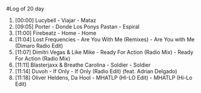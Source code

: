 #Log of 20 day

1. [00:00] Lucybell - Viajar - Mataz
1. [09:05] Porter - Donde Los Ponys Pastan - Espiral
1. [11:00] Firebeatz - Home - Home
1. [11:04] Lost Frequencies - Are You With Me (Remixes) - Are You with Me (Dimaro Radio Edit)
1. [11:07] Dimitri Vegas & Like Mike - Ready For Action (Radio Mix) - Ready For Action (Radio Mix)
1. [11:11] Blasterjaxx & Breathe Carolina - Soldier - Soldier
1. [11:14] Duvoh - If Only - If Only (Radio Edit) (feat. Adrian Delgado)
1. [11:18] Oliver Heldens, Da Hool - MHATLP (HI-LO Edit) - MHATLP (Hi-Lo Edit)
